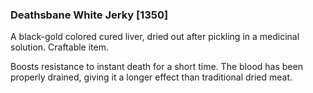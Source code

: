 ### Deathsbane White Jerky [1350]

A black-gold colored cured liver, dried out after pickling in a medicinal solution. Craftable item.

Boosts resistance to instant death for a short time. The blood has been properly drained, giving it a longer effect than traditional dried meat.